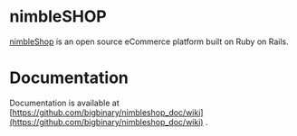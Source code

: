 # nimbleSHOP

[nimbleShop](http://www.nimbleshop.com) is an open source eCommerce platform built on Ruby on Rails.

# Documentation

Documentation is available at [https://github.com/bigbinary/nimbleshop_doc/wiki](https://github.com/bigbinary/nimbleshop_doc/wiki) .
